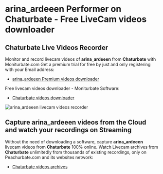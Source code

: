# arina_ardeeen Performer on Chaturbate - Free LiveCam videos downloader

## Chaturbate Live Videos Recorder

Monitor and record livecam videos of **arina_ardeeen** from **Chaturbate** with Moniturbate.com
Get a premium trial for free by just and only registering with your Email address:
* [arina_ardeeen Premium videos downloader](https://moniturbate.com/request-demo-licence-key.html)

Free livecam videos downloader - Moniturbate Software:
* [Chaturbate videos downloader](https://moniturbate.com/moniturbate-download-software.html)

![arina_ardeeen livecam videos recorder](https://peachurnet.com/templates/moniturbate-software.png)


## Capture arina_ardeeen videos from the Cloud and watch your recordings on Streaming

Without the need of downloading a software, capture **arina_ardeeen** livecam videos from **Chaturbate** 100% online.
Watch Livecam archives from **Chaturbate** unlimitedly from thousands of existing recordings, only on Peachurbate.com and its websites network:
* [Chaturbate videos archives](https://peachurnet.com/)